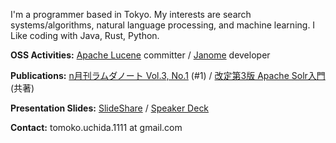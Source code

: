 
I'm a programmer based in Tokyo. My interests are search systems/algorithms, natural language processing, and machine learning. I Like coding with Java, Rust, Python.

**OSS Activities:** [Apache Lucene](https://lucene.apache.org/) committer / [Janome](https://mocobeta.github.io/janome/en/) developer

**Publications:** [n月刊ラムダノート Vol.3, No.1](https://www.lambdanote.com/collections/n/products/nmonthly-vol-3-no-1-2021) (#1) / [改定第3版 Apache Solr入門](https://gihyo.jp/book/2017/978-4-7741-8930-7) (共著)

**Presentation Slides:** [SlideShare](https://www.slideshare.net/tomokouchida505) / [Speaker Deck](https://speakerdeck.com/mocobeta)

**Contact:** tomoko.uchida.1111 at gmail.com
